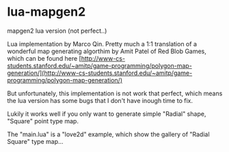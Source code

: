 # lua-mapgen2
mapgen2 lua version (not perfect..)

Lua implementation by Marco Qin. Pretty much a 1:1
translation of a wonderful map generating algorthim by Amit Patel of Red Blob Games,
which can be found here [http://www-cs-students.stanford.edu/~amitp/game-programming/polygon-map-generation/](http://www-cs-students.stanford.edu/~amitp/game-programming/polygon-map-generation/)

But unfortunately, this implementation is not work that perfect, which means the lua version has some bugs that I don't have inough time to fix.

Lukily it works well if you only want to generate simple "Radial" shape, "Square" point type map.

The "main.lua" is a "love2d" example, which show the gallery of "Radial Square" type map...
